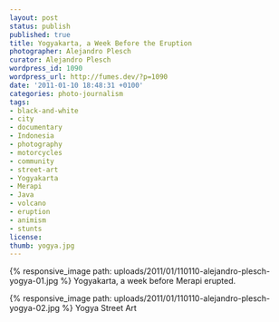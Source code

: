 ```yaml
---
layout: post
status: publish
published: true
title: Yogyakarta, a Week Before the Eruption
photographer: Alejandro Plesch
curator: Alejandro Plesch
wordpress_id: 1090
wordpress_url: http://fumes.dev/?p=1090
date: '2011-01-10 18:48:31 +0100'
categories: photo-journalism
tags:
- black-and-white
- city
- documentary
- Indonesia
- photography
- motorcycles
- community
- street-art
- Yogyakarta
- Merapi
- Java
- volcano
- eruption
- animism
- stunts
license:
thumb: yogya.jpg
---
```


 
{% responsive_image path: uploads/2011/01/110110-alejandro-plesch-yogya-01.jpg %}
Yogyakarta, a week before Merapi erupted. 

{% responsive_image path: uploads/2011/01/110110-alejandro-plesch-yogya-02.jpg %}
Yogya Street Art



 

